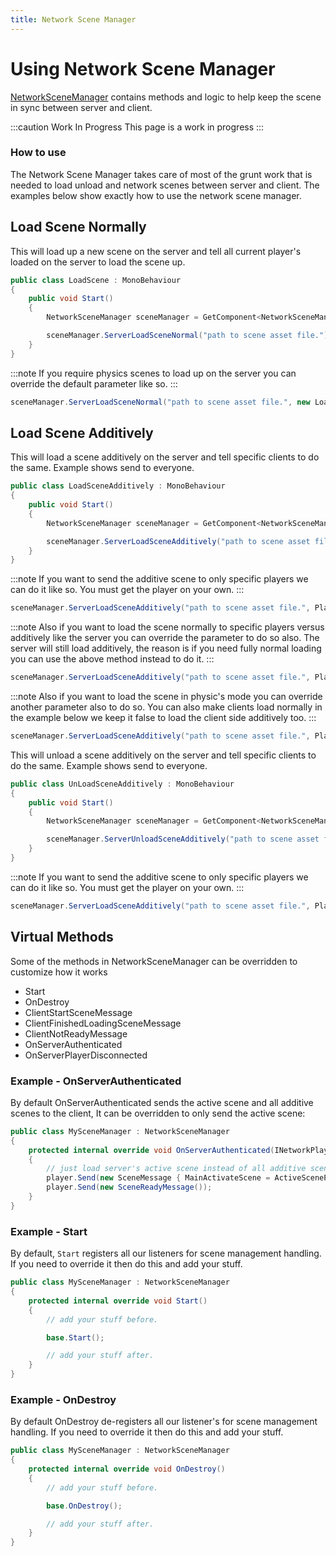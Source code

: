 ```yaml
---
title: Network Scene Manager
---
```

# Using Network Scene Manager

[NetworkSceneManager](/docs/reference/Mirage/NetworkSceneManager) contains methods and logic to help keep the scene in sync between server and client.

:::caution Work In Progress
This page is a work in progress
:::

### How to use

The Network Scene Manager takes care of most of the grunt work that is needed to load unload and network scenes between server and client. The examples below show exactly how to use
the network scene manager.

## Load Scene Normally

This will load up a new scene on the server and tell all current player's loaded on the server to load the scene up.

```cs
public class LoadScene : MonoBehaviour
{
    public void Start()
    {
        NetworkSceneManager sceneManager = GetComponent<NetworkSceneManager>();

        sceneManager.ServerLoadSceneNormal("path to scene asset file.")
    }
}
```

:::note
If you require physics scenes to load up on the server you can override the default parameter like so.
:::

```cs
sceneManager.ServerLoadSceneNormal("path to scene asset file.", new LoadSceneParameters { loadSceneMode = LoadSceneMode.Normal, localPhysicsMode = LocalPhysicsMode.Physics2D });
```

## Load Scene Additively

This will load a scene additively on the server and tell specific clients to do the same. Example shows send to everyone.

```cs
public class LoadSceneAdditively : MonoBehaviour
{
    public void Start()
    {
        NetworkSceneManager sceneManager = GetComponent<NetworkSceneManager>();

        sceneManager.ServerLoadSceneAdditively("path to scene asset file.", sceneManager.Server.Players)
    }
}
```

:::note
If you want to send the additive scene to only specific players we can do it like so. You must get the player on your own.
:::

```cs
sceneManager.ServerLoadSceneAdditively("path to scene asset file.", Player)
```

:::note
Also if you want to load the scene normally to specific players versus additively like the server you can override the parameter to do so also. The server will still
load additively, the reason is if you need fully normal loading you can use the above method instead to do it.
:::

```cs
sceneManager.ServerLoadSceneAdditively("path to scene asset file.", Player, true)
```

:::note
Also if you want to load the scene in physic's mode you can override another parameter also to do so. You can also make clients load normally in the example below we keep it false to load
the client side additively too.
:::

```cs
sceneManager.ServerLoadSceneAdditively("path to scene asset file.", Player, false, new LoadSceneParameters { loadSceneMode = LoadSceneMode.Additively, localPhysicsMode = LocalPhysicsMode.Physics2D )
```

This will unload a scene additively on the server and tell specific clients to do the same. Example shows send to everyone.

```cs
public class UnLoadSceneAdditively : MonoBehaviour
{
    public void Start()
    {
        NetworkSceneManager sceneManager = GetComponent<NetworkSceneManager>();

        sceneManager.ServerUnloadSceneAdditively("path to scene asset file.", sceneManager.Server.Players)
    }
}
```

:::note
If you want to send the additive scene to only specific players we can do it like so. You must get the player on your own.
:::

```cs
sceneManager.ServerLoadSceneAdditively("path to scene asset file.", Player)
```

## Virtual Methods

Some of the methods in NetworkSceneManager can be overridden to customize how it works

- Start
- OnDestroy
- ClientStartSceneMessage
- ClientFinishedLoadingSceneMessage
- ClientNotReadyMessage
- OnServerAuthenticated
- OnServerPlayerDisconnected

### Example - OnServerAuthenticated

By default OnServerAuthenticated sends the active scene and all additive scenes to the client, It can be overridden to only send the active scene:

```cs 
public class MySceneManager : NetworkSceneManager
{
    protected internal override void OnServerAuthenticated(INetworkPlayer player)
    {
        // just load server's active scene instead of all additive scenes as well
        player.Send(new SceneMessage { MainActivateScene = ActiveScenePath });
        player.Send(new SceneReadyMessage());
    }
}
```
### Example - Start

By default, `Start` registers all our listeners for scene management handling. If you need to override it then do this and add your stuff.

```cs
public class MySceneManager : NetworkSceneManager
{
    protected internal override void Start()
    {
        // add your stuff before.

        base.Start();

        // add your stuff after.
    }
}
```

### Example - OnDestroy

By default OnDestroy de-registers all our listener's for scene management handling. If you need to override it then do this and add your stuff.

```cs
public class MySceneManager : NetworkSceneManager
{
    protected internal override void OnDestroy()
    {
        // add your stuff before.

        base.OnDestroy();

        // add your stuff after.
    }
}
```
